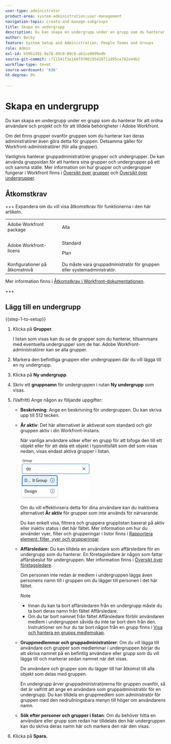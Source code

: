 ```yaml
---
user-type: administrator
product-area: system-administration;user-management
navigation-topic: create-and-manage-subgroups
title: Skapa en undergrupp
description: Du kan skapa en undergrupp under en grupp som du hanterar för att ordna användare och projekt och för att tilldela behörigheter i Adobe Workfront. Vanligtvis hanterar gruppadministratörer grupper och undergrupper. De kan använda gruppsidan för att hantera sina grupper och undergrupper på ett och samma ställe.
author: Becky
feature: System Setup and Administration, People Teams and Groups
role: Admin
exl-id: b59b1491-9a78-49c0-89c9-ab1ce0099e0b
source-git-commit: c711541f3e166f9700195420711d95ce782a44b2
workflow-type: tm+mt
source-wordcount: '636'
ht-degree: 0%

---
```


# Skapa en undergrupp

Du kan skapa en undergrupp under en grupp som du hanterar för att ordna användare och projekt och för att tilldela behörigheter i Adobe Workfront.

Om det finns grupper ovanför gruppen som du hanterar kan deras administratörer även göra detta för gruppen. Detsamma gäller för Workfront-administratörer (för alla grupper).

Vanligtvis hanterar gruppadministratörer grupper och undergrupper. De kan använda gruppsidan för att hantera sina grupper och undergrupper på ett och samma ställe. Mer information om hur grupper och undergrupper fungerar i Workfront finns i [Översikt över grupper](../../../administration-and-setup/manage-groups/groups-overview/groups.md) och [Översikt över undergrupper](../../../administration-and-setup/manage-groups/groups-overview/subgroups.md).

## Åtkomstkrav

+++ Expandera om du vill visa åtkomstkrav för funktionerna i den här artikeln.

<table style="table-layout:auto"> 
 <col> 
 <col> 
 <tbody> 
  <tr> 
   <td>Adobe Workfront package</td> 
   <td><p>Alla</p></td> 
  </tr> 
  <tr> 
   <td>Adobe Workfront-licens</td> 
   <td><p>Standard</p>
       <p>Plan</p></td>
  </tr>
  <tr> 
   <td>Konfigurationer på åtkomstnivå</td> 
   <td>Du måste vara gruppadministratör för gruppen eller systemadministratör.</td>
  </tr>
 </tbody> 
</table>

Mer information finns i [Åtkomstkrav i Workfront-dokumentationen](/help/quicksilver/administration-and-setup/add-users/access-levels-and-object-permissions/access-level-requirements-in-documentation.md).

+++

## Lägg till en undergrupp

{{step-1-to-setup}}

1. Klicka på **Grupper**.

   I listan som visas kan du se de grupper som du hanterar, tillsammans med eventuella undergrupper som de har. Adobe Workfront-administratörer kan se alla grupper.

1. Markera den befintliga gruppen eller undergruppen där du vill lägga till en ny undergrupp.
1. Klicka på **Ny undergrupp**.
1. Skriv ett **gruppnamn** för undergruppen i rutan **Ny undergrupp** som visas.
1. (Valfritt) Ange någon av följande uppgifter:

   * **Beskrivning**: Ange en beskrivning för undergruppen. Du kan skriva upp till 512 tecken.
   * **Är aktiv**: Det här alternativet är aktiverat som standard och gör gruppen aktiv i din Workfront-instans.

     När vanliga användare söker efter en grupp för att bifoga den till ett objekt eller för att dela ett objekt i typsnittsfält som det som visas nedan, visas endast aktiva grupper i listan.

     ![Typhuvudfält för en grupp](assets/typeahead-for-group.png)

     Om du vill effektivisera detta för dina användare kan du inaktivera alternativet **Är aktiv** för grupper som inte används för närvarande.

     Du kan enkelt visa, filtrera och gruppera grupplistan baserat på aktiv eller inaktiv status i det här fältet. Mer information om hur du använder vyer, filter och grupperingar i listor finns i [Rapportera element: filter, vyer och grupperingar](/help/quicksilver/reports-and-dashboards/reports/reporting-elements/reporting-elements-filters-views-groupings.md).

   * **Affärsledare**: Du kan tilldela en användare som affärsledare för en undergrupp som du hanterar. En företagsledare är någon som fattar affärsbeslut för undergruppen. Mer information finns i [Översikt över företagsledare](/help/quicksilver/administration-and-setup/manage-groups/group-roles/business-leader-overview.md).

     Om personen inte redan är medlem i undergruppen läggs även personens namn till i gruppen om du lägger till personen i det här fältet.

     >[!NOTE]
     >
     >* Innan du kan ta bort affärsledaren från en undergrupp måste du ta bort deras namn från fältet Affärsledare.
     >* Om du tar bort namnet från fältet Affärsledare förblir användaren medlem i undergruppen såvida du inte tar bort dem från den. Instruktioner om hur du tar bort någon från en grupp finns i [Visa och hantera en grupps medlemskap](/help/quicksilver/administration-and-setup/manage-groups/create-and-manage-groups/view-and-manage-a-groups-memberships.md).

   * **Gruppmedlemmar och gruppadministratörer**: Om du vill lägga till användare och grupper som medlemmar i undergruppen börjar du att skriva namnet på en befintlig användare eller grupp som du vill lägga till och markerar sedan namnet när det visas.

     De användare och grupper som du lägger till har åtkomst till alla objekt som delas med gruppen.

     En undergrupp ärver gruppadministratörerna för gruppen ovanför, så det är valfritt att ange en användare som gruppadministratör för en undergrupp. Du kan tilldela en gruppmedlem som administratör för gruppen med den nedrullningsbara menyn till höger om användarens namn.

   * **Sök efter personer och grupper i listan**: Om du behöver hitta en användare eller grupp som redan har tilldelats den här undergruppen kan du skriva deras namn här och markera den när den visas.

1. Klicka på **Spara.**
